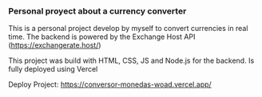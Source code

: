 ### Personal proyect about a currency converter
This is a personal project develop by myself to convert currencies in real time. The backend is powered by the Exchange Host API (https://exchangerate.host/)

This project was build with HTML, CSS, JS and Node.js for the backend. Is fully deployed using Vercel

Deploy Project: https://conversor-monedas-woad.vercel.app/